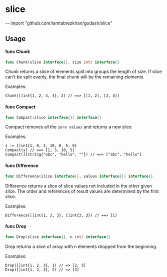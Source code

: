 # slice
--
    import "github.com/iamtabrezkhan/godash/slice"


## Usage

#### func  Chunk

```go
func Chunk(slice interface{}, size int) interface{}
```
Chunk returns a slice of elements split into groups the length of size. If slice
can't be split evenly, the final chunk will be the remaining elements.

Examples:

    Chunk([]int{1, 2, 3, 4}, 2) // ==> [[1, 2], [3, 4]]

#### func  Compact

```go
func Compact(slice interface{}) interface{}
```
Compact removes all the `zero values` and returns a new slice

Examples:

    s := []int{1, 0, 3, 10, 0, 5, 0}
    Compact(s) // ==> [1, 3, 10, 5]
    Compact([]string{"abc", "hello", ""}) // ==> ["abc", "hello"]

#### func  Difference

```go
func Difference(slice interface{}, values interface{}) interface{}
```
Difference returns a slice of slice values not included in the other given
slice. The order and references of result values are determined by the first
slice.

Examples:

    Difference([]int{1, 2, 3}, []int{2, 3}) // ==> [1]

#### func  Drop

```go
func Drop(slice interface{}, n int) interface{}
```
Drop returns a slice of array with n elements dropped from the beginning.

Examples:

    Drop([]int{1, 2, 3}, 1) // => [2, 3]
    Drop([]int{1, 2, 3}, 2) // => [3]

